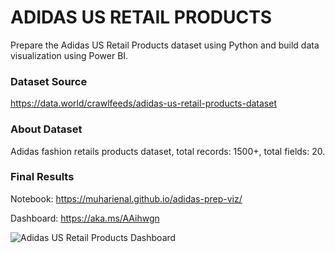 # ADIDAS US RETAIL PRODUCTS
Prepare the Adidas US Retail Products dataset using Python and build data visualization using Power BI.

### Dataset Source
https://data.world/crawlfeeds/adidas-us-retail-products-dataset

### About Dataset
Adidas fashion retails products dataset, total records: 1500+, total fields: 20.

### Final Results
Notebook: https://muharienal.github.io/adidas-prep-viz/

Dashboard: https://aka.ms/AAihwgn

![Adidas US Retail Products Dashboard](https://user-images.githubusercontent.com/87838849/198033191-0cfe2ca3-38bd-48bf-a524-fcece3ed9e14.jpg)
